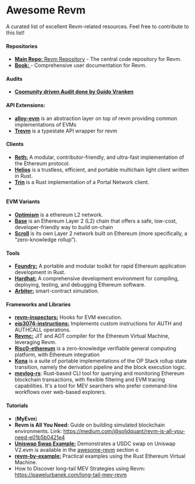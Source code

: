 # Awesome Revm

A curated list of excellent Revm-related resources. Feel free to contribute to this list!

#### Repositories
- [**Main Repo:** Revm Repository](https://github.com/bluealloy/revm) - The central code repository for Revm.
- [**Book:** ](https://bluealloy.github.io/revm/) - Comprehensive user documentation for Revm.

#### Audits
- [**Coomunity driven Audit done by Guido Vranken**](https://rakita.github.io/blog/blog/005-revm-audit/)

#### API Extensions:
- [**alloy-evm**](https://github.com/alloy-rs/evm) is an abstraction layer on top of revm providing common implementations of EVMs
- [**Trevm**](https://github.com/init4tech/trevm) is a typestate API wrapper for revm

#### Clients
- [**Reth:**](https://github.com/paradigmxyz/reth) A modular, contributor-friendly, and ultra-fast implementation of the Ethereum protocol.
- [**Helios**](https://github.com/a16z/helios) is a trustless, efficient, and portable multichain light client written in Rust.
- [**Trin**](https://github.com/ethereum/trin) is a Rust implementation of a Portal Network client.
- 

#### EVM Variants
- [**Optimism**](https://github.com/bluealloy/revm/tree/main/crates/optimism) is a ethereum L2 network.
- [**Base**](https://www.base.org/) is an Ethereum Layer 2 (L2) chain that offers a safe, low-cost, developer-friendly way to build on-chain
- [**Scroll**](https://github.com/scroll-tech/revm) is its own Layer 2 network built on Ethereum (more specifically, a “zero-knowledge rollup”).

#### Tools
- [**Foundry:**](https://github.com/foundry-rs/foundry) A portable and modular toolkit for rapid Ethereum application development in Rust.
- [**Hardhat:**](https://github.com/NomicFoundation/hardhat) A comprehensive development environment for compiling, deploying, testing, and debugging Ethereum software.
- [**Arbiter:**](https://github.com/primitivefinance/arbiter) smart-contract simulation.

#### Frameworks and Libraries
- [**revm-inspectors:**](https://github.com/paradigmxyz/revm-inspectors) Hooks for EVM execution.
- [**eip3074-instructions:**](https://github.com/paradigmxyz/eip3074-instructions) Implements custom instructions for AUTH and AUTHCALL operations.
- [**Revmc:**](https://github.com/paradigmxyz/revmc) JIT and AOT compiler for the Ethereum Virtual Machine, leveraging Revm.
- [**Risc0-ethereum**](https://github.com/risc0/risc0-ethereum) is a zero-knowledge verifiable general computing platform, with Ethereum integration
- [**Kona**](https://github.com/op-rs/kona) is a suite of portable implementations of the OP Stack rollup state transition, namely the derivation pipeline and the block execution logic.
- [**mevlog-rs**](https://github.com/pawurb/mevlog-rs): Rust-based CLI tool for querying and monitoring Ethereum blockchain transactions, with flexible filtering and EVM tracing capabilities. It's a tool for MEV searchers who prefer command-line workflows over web-based explorers.   


#### Tutorials
- (**MyEvm**)
- **Revm is All You Need:** Guide on building simulated blockchain environments. Link: https://medium.com/@solidquant/revm-is-all-you-need-e01b5b0421e4
- [**Uniswap Swap Example:**](https://github.com/bluealloy/revm/tree/main/examples/uniswap_get_reserves) Demonstrates a USDC swap on Uniswap V2.evm is available in the [awesome-revm](./awesome.md) section o
- [**revm-by-example:**](https://github.com/Cionn3/revm-by-example) Practical examples using the Rust Ethereum Virtual Machine.
- How to Discover long-tail MEV Strategies using Revm: https://pawelurbanek.com/long-tail-mev-revm
